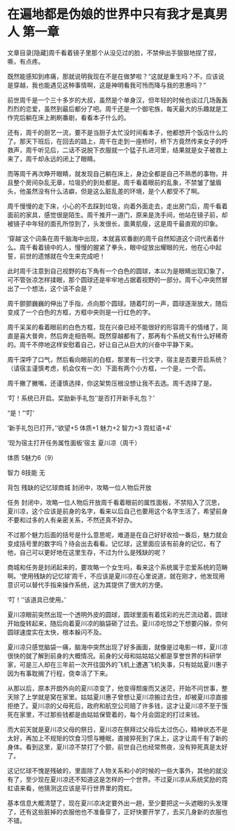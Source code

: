 # 在遍地都是伪娘的世界中只有我才是真男人 第一章

文章目录[隐藏]周千看着镜子里那个从没见过的脸，不禁伸出手狠狠地捏了捏，嘶，有点疼。

既然能感知到疼痛，那就说明我现在不是在做梦啦？“这就是重生吗？不，应该说是穿越，我也能遇见这种事情啊，这是神明看我可怜而降与我的恩惠吗？”

前世周千是一个三十多岁的大叔，虽然是个单身汉，但年轻的时候也谈过几场轰轰烈烈的恋爱，虽然到最后都分了吧。周千还是一个御宅族，每天最大的乐趣就是工作完后躺在床上刷刷番剧，看看本子什么的。

还有，周千的厨艺一流，要不是当厨子太忙没时间看本子，他都想开个饭店什么的了。那天下班后，在回去的路上，周千在走到一座桥时，桥下方竟然传来女子的呼救声，周千听见后，二话不说脱下衣服就一个猛子扎进河里，结果就是女子被救上来了，周千却永远的闭上了眼睛。

而等周千再次睁开眼睛，就发现自己躺在床上，身边全都是自己不熟悉的事物，并且整个房间杂乱无章，垃圾扔的到处都是。周千看着眼前的乱象，不禁皱了皱眉头，他虽然没有什么洁癖，但是这么脏乱差的环境，是个人都受不了啊。

周千慢慢的走下床，小心的不去踩到垃圾，向着外面走去，走出房门后，周千看着面前的家具，感觉很是陌生。周千推开一道门，原来是洗手间，他站在镜子前，却被镜子中年轻的面孔所惊到了，头发很长，面黄肌瘦，这是周千最直观的印象。

‘穿越’这个词条在周千脑海中出现，本就喜欢番剧的周千自然知道这个词代表着什么。周千看着镜中的人，慢慢的握紧了拳头，眼中绽放出耀眼的光，他在心中起誓，前世的遗憾就在今生来完成吧！

此时周千注意到自己视野的右下角有一个白色的圆球，本以为是眼睛出现幻象了，可不管张凉怎样揉眼，那个圆球还是牢牢地占据着视野的一部分。周千心中突然冒出了一个想法，这个该不会是？

周千颤颤巍巍的伸出了手指，点向那个圆球。随着叮的一声，圆球逐渐放大，随后变成了一个白色的方框，方框中央则是一行红色的字。

周千呆呆的看着眼前的白色方框，现在兴奋已经不能很好的形容周千的情绪了，简直是喜大普奔，然后奔走相告啊。既然穿越都有了，那再有个系统又有什么好稀奇的。周千不停地这样安慰着自己，好让自己从巨大的兴奋中平静下来。

周千深呼了口气，然后看向眼前的白框，那里有一行文字，宿主是否要开启系统？（请宿主谨慎考虑，机会仅有一次）下面有两个小方框，一个是，一个否。

周千撇了撇嘴，还谨慎选择，你这架势压根没想让我不去选。周千选择了是。

‘叮！系统已开启。奖励新手礼包’‘是否打开新手礼包？’

“是！”‘叮’

‘新手礼包已打开。’‘欲望+5 体质+1 魅力+2 智力+3 霓虹语+4’

‘现为宿主打开任务属性面板’宿主 夏川凉（周千）

体质 5魅力6（9）

智力 8技能 无

背包 残缺的记忆球商城 封闭中，攻略一位人物后开放

任务 封闭中，攻略一位人物后开放周千看着眼前的属性面板，不禁陷入了沉思，夏川凉，这个应该是前身的名字，看来以后自己也要用这个名字生活了，希望前身不要和过多的人有亲密关系，不然还真不好办。

不过那个魅力后面的括号是什么意思呢，难道是在自己好好收拾一番后，魅力就会变成括号里的数字吗？待会出去看看。记忆球，这里面应该有前身的记忆，有了他，自己可以更好地在这里生存，不过为什么是残缺的呢？

商城和任务是封闭起来的，要攻略一个女生吗，看来这个系统属于恋爱系统的范畴啊。‘使用残缺的记忆球’周千，不应该是夏川凉在心里说道，就在刚才，他发现用意识可以替代手指来操作系统，这为其提供了很大的方便。

‘叮！’‘该道具已使用。’

夏川凉眼前突然出现一个透明外皮的圆球，圆球里面有着炫彩的光芒流动着，圆球开始旋转起来，随后向着夏川凉的脑袋砸了过去。夏川凉吃惊之下想要闪躲，奈何圆球速度实在太快，根本躲闪不及。

夏川凉只感觉脑袋一痛，脑海中突然出现了好多画面，就像是过电影一样，夏川凉很快的就了解到前身的大概情况。前身的父母和姑姑姑父都是享誉世界的科研学家，可是三人却在三年前一次开往国外的飞机上遭遇飞机失事，只有姑姑夏川惠子因为有事耽搁了行程，侥幸活了下来。

从那以后，原本开朗外向的夏川凉变了，他变得颓废而又迷茫，开始不问世事，整天除了上学就是窝在家里。姑姑夏川惠子曾想让夏川凉搬过去住，却被夏川凉直接拒绝了。夏川凉的父母死后，政府和航空公司赔了许多钱，这才让夏川凉不至于饿死在家里，不过那些钱都是由姑姑保管着的，每个月会固定的打过来钱。

而大前天就是夏川凉父母的祭日，夏川凉在祭拜过父母后太过伤心，精神状态不是太好，再加上不规矩的饮食习惯与睡眠，直接猝死到了床上，这才让周千有了新的身体。看到这里，夏川凉不禁打了个颤，前世自己也经常熬夜，没有猝死真是太好了。

这记忆球不愧是残破的，里面除了人物关系和小的时候的一些大事外，其他的就没有了，至少现在夏川凉还不知道这是怎样的一个世界。不过夏川凉从系统奖励的霓虹语来看，他猜测这应该是平行世界里的霓虹。

基本信息大概清楚了，现在夏川凉决定要外出一趟，至少要把这一头遮眼的头发理了，还有这些脏掉的衣服他也不准备穿了，正好快要开学了，去买几身新的衣服也不错。